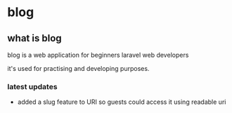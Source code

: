 <h1> blog </h1>

<h2> what is blog </h2>
<p>blog is a web application for beginners laravel web developers</p>
<p>it's used for practising and developing purposes.</p>

<h3>latest updates</h3>
<ul>
  <li>added a slug feature to URI so guests could access it using readable uri</li>
</ul>
